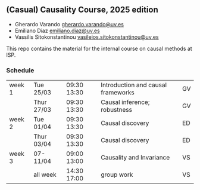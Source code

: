 ## (Casual) Causality Course, 2025 edition 

- Gherardo Varando <gherardo.varando@uv.es> 
- Emiliano Diaz <emiliano.diaz@uv.es> 
- Vassilis Sitokonstantinou <vasileios.sitokonstantinou@uv.es>

This repo contains the material for the 
internal course on causal methods at ISP. 


### Schedule


|      |           |              |                                     |    |
|------|-----------|--------------|-------------------------------------|----|
|week 1|Tue 25/03  | 09:30  13:30 |  Introduction and causal frameworks |GV  |
|      |Thur 27/03 | 09:30  13:30 |  Causal inference;  robustness      |GV  | 
|week 2|Tue 01/04  | 09:30  13:30 |  Causal discovery                   |ED  |
|      |Thur 03/04 | 09:30  13:30 |  Causal discovery                   |ED  | 
|week 3| 07-11/04  | 09:00  13:00 |  Causality and Invariance           |VS  |
|      | all week  | 14:30  17:00 |  group work                         |VS  | 
